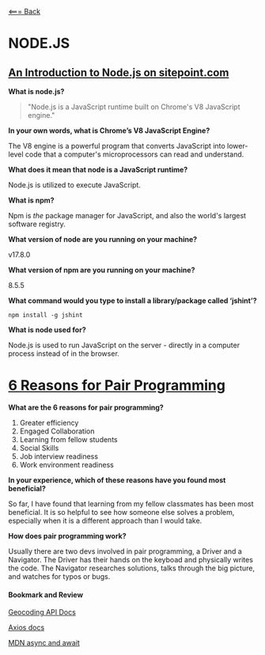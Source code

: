 [<=== Back](/README.md)

# NODE.JS

## [An Introduction to Node.js on sitepoint.com](https://www.sitepoint.com/an-introduction-to-node-js/)

**What is node.js?**

> "Node.js is a JavaScript runtime built on Chrome's V8 JavaScript engine."

**In your own words, what is Chrome’s V8 JavaScript Engine?**

The V8 engine is a powerful program that converts JavaScript into lower-level code that a computer's microprocessors can read and understand.

**What does it mean that node is a JavaScript runtime?**

Node.js is utilized to execute JavaScript.

**What is npm?**

Npm is *the* package manager for JavaScript, and also the world's largest software registry.

**What version of node are you running on your machine?**

v17.8.0

**What version of npm are you running on your machine?**

8.5.5

**What command would you type to install a library/package called ‘jshint’?**

`npm install -g jshint`

**What is node used for?**

Node.js is used to run JavaScript on the server - directly in a computer process instead of in the browser.

# [6 Reasons for Pair Programming](https://www.codefellows.org/blog/6-reasons-for-pair-programming/)

**What are the 6 reasons for pair programming?**

1. Greater efficiency
2. Engaged Collaboration
3. Learning from fellow students
4. Social Skills
5. Job interview readiness
6. Work environment readiness

**In your experience, which of these reasons have you found most beneficial?**

So far, I have found that learning from my fellow classmates has been most beneficial. It is so helpful to see how someone else solves a problem, especially when it is a different approach than I would take.

**How does pair programming work?**

Usually there are two devs involved in pair programming, a Driver and a Navigator. The Driver has their hands on the keyboad and physically writes the code. The Navigator researches solutions, talks through the big picture, and watches for typos or bugs.

#### Bookmark and Review

[Geocoding API Docs](https://locationiq.com/)

[Axios docs](https://www.npmjs.com/package/axios)

[MDN async and await](https://developer.mozilla.org/en-US/docs/Learn/JavaScript/Asynchronous/Promises)